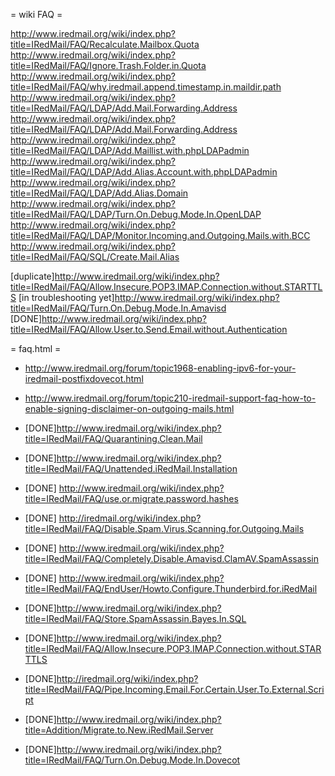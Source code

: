 = wiki FAQ =




http://www.iredmail.org/wiki/index.php?title=IRedMail/FAQ/Recalculate.Mailbox.Quota
http://www.iredmail.org/wiki/index.php?title=IRedMail/FAQ/Ignore.Trash.Folder.in.Quota
http://www.iredmail.org/wiki/index.php?title=IRedMail/FAQ/why.iredmail.append.timestamp.in.maildir.path
http://www.iredmail.org/wiki/index.php?title=IRedMail/FAQ/LDAP/Add.Mail.Forwarding.Address
http://www.iredmail.org/wiki/index.php?title=IRedMail/FAQ/LDAP/Add.Mail.Forwarding.Address
http://www.iredmail.org/wiki/index.php?title=IRedMail/FAQ/LDAP/Add.Maillist.with.phpLDAPadmin
http://www.iredmail.org/wiki/index.php?title=IRedMail/FAQ/LDAP/Add.Alias.Account.with.phpLDAPadmin
http://www.iredmail.org/wiki/index.php?title=IRedMail/FAQ/LDAP/Add.Alias.Domain
http://www.iredmail.org/wiki/index.php?title=IRedMail/FAQ/LDAP/Turn.On.Debug.Mode.In.OpenLDAP
http://www.iredmail.org/wiki/index.php?title=IRedMail/FAQ/LDAP/Monitor.Incoming.and.Outgoing.Mails.with.BCC
http://www.iredmail.org/wiki/index.php?title=IRedMail/FAQ/SQL/Create.Mail.Alias

[duplicate]http://www.iredmail.org/wiki/index.php?title=IRedMail/FAQ/Allow.Insecure.POP3.IMAP.Connection.without.STARTTLS
[in troubleshooting yet]http://www.iredmail.org/wiki/index.php?title=IRedMail/FAQ/Turn.On.Debug.Mode.In.Amavisd
[DONE]http://www.iredmail.org/wiki/index.php?title=IRedMail/FAQ/Allow.User.to.Send.Email.without.Authentication

= faq.html =

* http://www.iredmail.org/forum/topic1968-enabling-ipv6-for-your-iredmail-postfixdovecot.html
* http://www.iredmail.org/forum/topic210-iredmail-support-faq-how-to-enable-signing-disclaimer-on-outgoing-mails.html


* [DONE]http://www.iredmail.org/wiki/index.php?title=IRedMail/FAQ/Quarantining.Clean.Mail
* [DONE]http://www.iredmail.org/wiki/index.php?title=IRedMail/FAQ/Unattended.iRedMail.Installation
* [DONE] http://www.iredmail.org/wiki/index.php?title=IRedMail/FAQ/use.or.migrate.password.hashes
* [DONE] http://iredmail.org/wiki/index.php?title=IRedMail/FAQ/Disable.Spam.Virus.Scanning.for.Outgoing.Mails
*  [DONE] http://www.iredmail.org/wiki/index.php?title=IRedMail/FAQ/Completely.Disable.Amavisd.ClamAV.SpamAssassin
*  [DONE] http://www.iredmail.org/wiki/index.php?title=IRedMail/FAQ/EndUser/Howto.Configure.Thunderbird.for.iRedMail
* [DONE]http://www.iredmail.org/wiki/index.php?title=IRedMail/FAQ/Store.SpamAssassin.Bayes.In.SQL
*  [DONE]http://www.iredmail.org/wiki/index.php?title=IRedMail/FAQ/Allow.Insecure.POP3.IMAP.Connection.without.STARTTLS
* [DONE]http://iredmail.org/wiki/index.php?title=IRedMail/FAQ/Pipe.Incoming.Email.For.Certain.User.To.External.Script
* [DONE]http://www.iredmail.org/wiki/index.php?title=Addition/Migrate.to.New.iRedMail.Server
* [DONE]http://www.iredmail.org/wiki/index.php?title=IRedMail/FAQ/Turn.On.Debug.Mode.In.Dovecot
